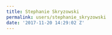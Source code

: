 ```yaml
---
title: Stephanie Skryzowski
permalink: users/stephanie_skryzowski
date: '2017-11-20 14:29:02 Z'
---
```


